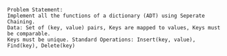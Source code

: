 	Problem Statement:
	Implement all the functions of a dictionary (ADT) using Seperate Chaining.
	Data: Set of (key, value) pairs, Keys are mapped to values, Keys must be comparable.
	Keys must be unique. Standard Operations: Insert(key, value), Find(key), Delete(key)
